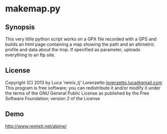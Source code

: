 # makemap.py

## Synopsis

This very little python script works on a GPX file recorded with a GPS and builds an html page containing a map showing the path and an altimetric profile and data about the trop. If specified as parameter, uploads everything to an ftp site.

## License
 
Copyright (C) 2013 by Luca 'remix\_tj' Lorenzetto <lorenzetto.luca@gmail.com>
This program is free software; you can redistribute it and/or modify it under the terms of the GNU General Public License as published by the Free Software Foundation; version 2 of the License

## Demo
http://www.remixtj.net/alpine/
